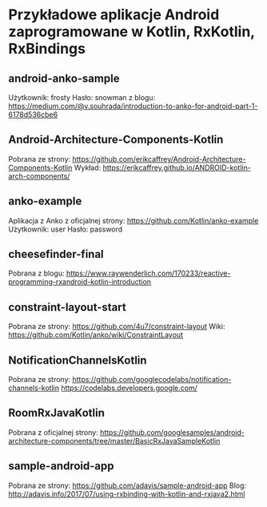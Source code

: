 # Przykładowe aplikacje Android zaprogramowane w Kotlin, RxKotlin, RxBindings

## android-anko-sample
Użytkownik: frosty Hasło: snowman
z blogu:
https://medium.com/@v.souhrada/introduction-to-anko-for-android-part-1-6178d536cbe6

## Android-Architecture-Components-Kotlin
Pobrana  ze strony:
https://github.com/erikcaffrey/Android-Architecture-Components-Kotlin
Wykład: https://erikcaffrey.github.io/ANDROID-kotlin-arch-components/

## anko-example
Aplikacja z Anko z oficjalnej strony:
https://github.com/Kotlin/anko-example
Użytkownik: user Hasło: password

## cheesefinder-final
Pobrana z blogu:
https://www.raywenderlich.com/170233/reactive-programming-rxandroid-kotlin-introduction

## constraint-layout-start
Pobrana ze strony:
https://github.com/4u7/constraint-layout
Wiki: https://github.com/Kotlin/anko/wiki/ConstraintLayout

## NotificationChannelsKotlin
Pobrana ze strony:
https://github.com/googlecodelabs/notification-channels-kotlin
https://codelabs.developers.google.com/

## RoomRxJavaKotlin
Pobrana z oficjalnej strony:
https://github.com/googlesamples/android-architecture-components/tree/master/BasicRxJavaSampleKotlin

## sample-android-app
Pobrana ze strony:
https://github.com/adavis/sample-android-app
Blog: http://adavis.info/2017/07/using-rxbinding-with-kotlin-and-rxjava2.html
